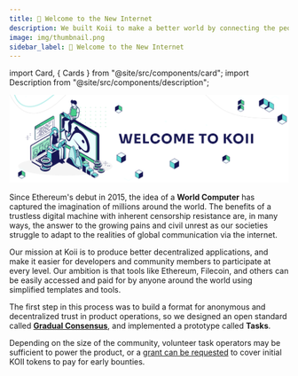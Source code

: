 ```yaml
---
title: 🎏 Welcome to the New Internet
description: We built Koii to make a better world by connecting the people that live in it.
image: img/thumbnail.png
sidebar_label: 🎏 Welcome to the New Internet
---
```


import Card, { Cards } from "@site/src/components/card";
import Description from "@site/src/components/description";

![banner](<./img/Welcome to Koii-X.svg>)

<Description text="We built Koii to make a better world by connecting the people that live in it." />

Since Ethereum's debut in 2015, the idea of a **World Computer** has captured the imagination of millions around the world. The benefits of a trustless digital machine with inherent censorship resistance are, in many ways, the answer to the growing pains and civil unrest as our societies struggle to adapt to the realities of global communication via the internet.

Our mission at Koii is to produce better decentralized applications, and make it easier for developers and community members to participate at every level. Our ambition is that tools like Ethereum, Filecoin, and others can be easily accessed and paid for by anyone around the world using simplified templates and tools. &#x20;

The first step in this process was to build a format for anonymous and decentralized trust in product operations, so we designed an open standard called [**Gradual Consensus**](/develop/koii-task-101/what-are-tasks/gradual-consensus), and implemented a prototype called **Tasks**.

Depending on the size of the community, volunteer task operators may be sufficient to power the product, or a [grant can be requested](https://share.hsforms.com/1ATBOuLeqSCa-WCEBU8Ky0Ac20dg) to cover initial KOII tokens to pay for early bounties.&#x20;

<Cards>

  <Card
    title="<p>🛠️ <strong>Tools</strong></p>"
    description=" <p>Building something great is a waste of time if no one can use it. That's why we've built industry-leading tools to secure your assets, trade your personal compute power, and onboard your community.</p>"
    link="tools"
    linkText="Try out the Koii Tools"
    svgName="tools"
    cardPerRow="2"
  />
  <Card
    title="<p>💡 <strong>Philosophy of Decentralization</strong></p>"
    description=" <p>For too long, power has been concentrated to just a small part of the world's population. The internet has the power to fix this, but not the way it's been built so far.</p>"
    link="philosophy"
    linkText="Learn more about why Koii was built"
    svgName="philosophy"
    cardPerRow="2"
  />
</Cards>
